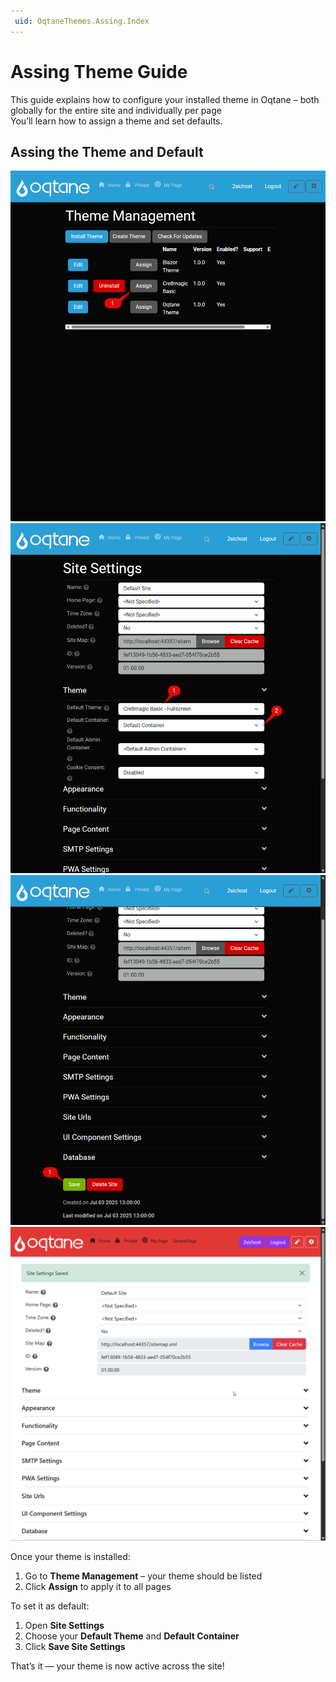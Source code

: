 ```yaml
---
 uid: OqtaneThemes.Assing.Index
---
```

# Assing Theme Guide

This guide explains how to configure your installed theme in Oqtane – both globally for the entire site and individually per page  
You’ll learn how to assign a theme and set defaults.

## Assing the Theme and Default

<div gallery="gallery01">
  <img src="./assets/oqtane-assing-theme_1.webp" data-caption="Assign the theme globally">
  <img src="./assets/oqtane-assing-theme_2.webp" data-caption="Theme appears in Theme Management and Configuration">
  <img src="./assets/oqtane-assing-theme_3.webp" data-caption="Save your settings to apply changes">
  <img src="./assets/oqtane-assing-theme_4.webp" data-caption="View the active theme in action">
</div>

Once your theme is installed:

1. Go to **Theme Management** – your theme should be listed  
2. Click **Assign** to apply it to all pages

To set it as default:

1. Open **Site Settings**
2. Choose your **Default Theme** and **Default Container**
3. Click **Save Site Settings**

That’s it — your theme is now active across the site!